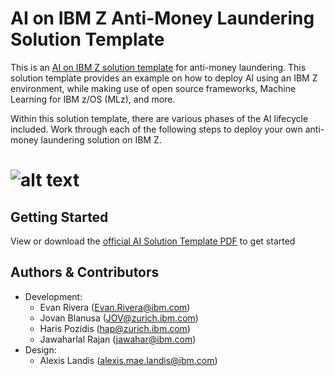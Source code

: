 # AI on IBM Z Anti-Money Laundering Solution Template
This is an [AI on IBM Z solution template](https://ambitus.github.io/aionz-solution-templates/) for anti-money laundering. This solution template provides an example on how to deploy AI using an IBM Z environment, while making use of open source frameworks, Machine Learning for IBM z/OS (MLz), and more.

Within this solution template, there are various phases of the AI lifecycle included. Work through each of the following steps to deploy your own anti-money laundering solution on IBM Z.
# ![alt text](./imgs/piggybank-2Gc75AKn18M-unsplash.jpg)

## Getting Started
View or download the [official AI Solution Template PDF](https://github.com/ambitus/aionz-st-anti-money-laundering/blob/main/ai_solution_template_aml.pdf) to get started

## Authors & Contributors
- Development:
    - Evan Rivera (Evan.Rivera@ibm.com)
    - Jovan Blanusa (JOV@zurich.ibm.com)
    - Haris Pozidis (hap@zurich.ibm.com)
    - Jawaharlal Rajan (jawahar@ibm.com)
- Design:
    - Alexis Landis (alexis.mae.landis@ibm.com)